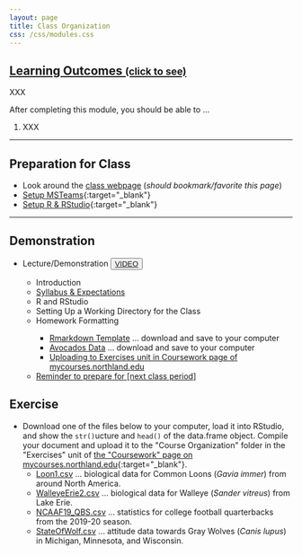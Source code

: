 ```yaml
---
layout: page
title: Class Organization
css: /css/modules.css
---
```


<div class="panel-group-ILOs">
  <div class="panel panel-default">
    <div class="panel-heading">
      <h2 class="panel-title">
        <a data-toggle="collapse" href="#ILOs">Learning Outcomes <small>(click to see)</small></a>
      </h2>
    </div>
    <div id="ILOs" class="panel-collapse collapse">
      <div class="panel-body">
XXX
<p>After completing this module, you should be able to ...</p>

<ol>
  <li>XXX</li>
</ol>
      </div>
    </div>
  </div>
</div>

----

## Preparation for Class

* Look around the [class webpage](https://derekogle.com/NCGraphing/) (*should bookmark/favorite this page*)
* [Setup MSTeams](resources/Setup_MSTeams){:target="_blank"}
* [Setup R & RStudio](resources/RStart){:target="_blank"}

----

## Demonstration

<ul>
  <li>Lecture/Demonstration <button type="button" class="btn btn-secondary btn-sm btn-space"><a href="https://youtu.be/LRlck0tiMco" target="_blank">VIDEO</a></button></li>
  <ul>
    <li>Introduction</li>
    <li><a href="../resources/Syllabus-Current" target="_blank">Syllabus & Expectations</a></li>
    <li>R and RStudio</li>
    <li>Setting Up a Working Directory for the Class</li>
    <li>Homework Formatting</li>
      <ul>
        <li><a href="https://raw.githubusercontent.com/droglenc/NCGraphing/gh-pages/modules/Setup/TEMPLATE.Rmd" target="_blank">Rmarkdown Template</a> ... download and save to your computer</li>
        <li><a href="https://raw.githubusercontent.com/droglenc/NCData/master/Avocados.csv" target="_blank">Avocados Data</a> ... download and save to your computer</li>
        <li><a href="https://mycourses.northland.edu/ICS/Academics/MTH/MTH__250/2019_30-MTH__250-01/Coursework.jnz" target="_blank">Uploading to Exercises unit in Coursework page of mycourses.northland.edu</a></li>
      </ul>
    <li><a href="Intro1.html" target="_blank">Reminder to prepare for [next class period]</a></li>
  </ul>
</ul>


## Exercise
* Download one of the files below to your computer, load it into RStudio, and show the `str()`ucture and `head()` of the data.frame object. Compile your document and upload it to the "Course Organization" folder in the "Exercises" unit of [the "Coursework" page on mycourses.northland.edu](https://mycourses.northland.edu/ICS/Academics/MTH/MTH__250/2019_30-MTH__250-01/Coursework.jnz){:target="_blank"}.
  * [Loon1.csv](https://raw.githubusercontent.com/droglenc/NCData/master/Loon1.csv) ... biological data for Common Loons (*Gavia immer*) from around North America.
  * [WalleyeErie2.csv](https://raw.githubusercontent.com/droglenc/FSAdata/master/data-raw/WalleyeErie2.csv) ... biological data for Walleye (*Sander vitreus*) from Lake Erie.
  * [NCAAF19_QBS.csv](https://raw.githubusercontent.com/droglenc/NCData/master/NCAAF19_QBS.csv) ... statistics for college football quarterbacks from the 2019-20 season.
  * [StateOfWolf.csv](https://raw.githubusercontent.com/droglenc/NCData/master/StateOfWolf.csv) ... attitude data towards Gray Wolves (*Canis lupus*) in Michigan, Minnesota, and Wisconsin.
